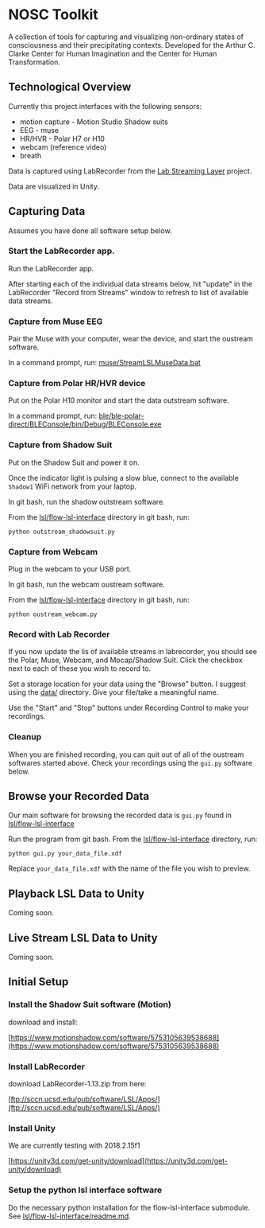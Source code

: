 # NOSC Toolkit

A collection of tools for capturing and visualizing non-ordinary states of consciousness and their precipitating contexts. Developed for the Arthur C. Clarke Center for Human Imagination and the Center for Human Transformation. 

## Technological Overview

Currently this project interfaces with the following sensors:

* motion capture - Motion Studio Shadow suits
* EEG - muse
* HR/HVR - Polar H7 or H10
* webcam (reference video)
* breath

Data is captured using LabRecorder from the [Lab Streaming Layer](https://github.com/sccn/labstreaminglayer) project.

Data are visualized in Unity. 

## Capturing Data

Assumes you have done all software setup below. 

### Start the LabRecorder app.

Run the LabRecorder app. 

After starting each of the individual data streams below, hit "update" in the LabRecorder "Record from Streams" window to refresh to list of available data streams. 

### Capture from Muse EEG

Pair the Muse with your computer, wear the device, and start the oustream software. 

In a command prompt, run: [muse/StreamLSLMuseData.bat](muse/StreamLSLMuseData.bat)

### Capture from Polar HR/HVR device

Put on the Polar H10 monitor and start the data outstream software. 

In a command prompt, run: [ble/ble-polar-direct/BLEConsole/bin/Debug/BLEConsole.exe](ble/ble-polar-direct/BLEConsole/bin/Debug/BLEConsole.exe)

### Capture from Shadow Suit

Put on the Shadow Suit and power it on. 

Once the indicator light is pulsing a slow blue, connect to the available ```Shadow1``` WiFi network from your laptop. 

In git bash, run the shadow outstream software. 

From the [lsl/flow-lsl-interface](lsl/flow-lsl-interface) directory in git bash, run:
```
python outstream_shadowsuit.py
```

### Capture from Webcam

Plug in the webcam to your USB port.

In git bash, run the webcam oustream software.

From the [lsl/flow-lsl-interface](lsl/flow-lsl-interface) directory in git bash, run:
```
python oustream_webcam.py
```

### Record with Lab Recorder

If you now update the lis of available streams in labrecorder, you should see the Polar, Muse, Webcam, and Mocap/Shadow Suit. Click the checkbox next to each of these you wish to record to. 

Set a storage location for your data using the "Browse" button. I suggest using the [data/](data/) directory. Give your file/take a meaningful name.  

Use the "Start" and "Stop" buttons under Recording Control to make your recordings.

### Cleanup

When you are finished recording, you can quit out of all of the oustream softwares started above. Check your recordings using the ```gui.py``` software below.

## Browse your Recorded Data

Our main software for browsing the recorded data is ```gui.py``` found in [lsl/flow-lsl-interface](lsl/flow-lsl-interface)

Run the program from git bash. From the [lsl/flow-lsl-interface](lsl/flow-lsl-interface) directory, run:

```
python gui.py your_data_file.xdf
```
Replace ```your_data_file.xdf``` with the name of the file you wish to preview.

## Playback LSL Data to Unity

Coming soon. 

## Live Stream LSL Data to Unity

Coming soon. 

## Initial Setup

### Install the Shadow Suit software (Motion)

download and install:

[https://www.motionshadow.com/software/5753105639538688](https://www.motionshadow.com/software/5753105639538688)

### Install LabRecorder

download LabRecorder-1.13.zip from here: 

[ftp://sccn.ucsd.edu/pub/software/LSL/Apps/](ftp://sccn.ucsd.edu/pub/software/LSL/Apps/)

### Install Unity

We are currently testing with 2018.2.15f1

[https://unity3d.com/get-unity/download](https://unity3d.com/get-unity/download)

### Setup the python lsl interface software

Do the necessary python installation for the flow-lsl-interface submodule. See [lsl/flow-lsl-interface/readme.md](lsl/flow-lsl-interface/readme.md).